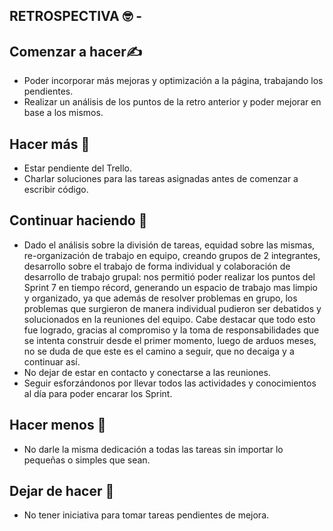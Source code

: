## RETROSPECTIVA :nerd_face: -


## **Comenzar a hacer**:writing_hand:

- Poder incorporar más mejoras y optimización a la página, trabajando los pendientes.
- Realizar un análisis de los puntos de la retro anterior y poder mejorar en base a los mismos.


## **Hacer más**    :handshake:

- Estar pendiente del Trello.
- Charlar soluciones para las tareas asignadas antes de comenzar a escribir código.


## **Continuar haciendo**    :muscle:

- Dado el análisis sobre la división de tareas, equidad sobre las mismas, re-organización de trabajo en equipo, creando grupos de 2 integrantes, desarrollo sobre el trabajo de forma individual y colaboración de desarrollo de trabajo grupal: nos permitió poder realizar los puntos del Sprint 7 en tiempo récord, generando un espacio de trabajo mas limpio y organizado, ya que además de resolver problemas en grupo, los problemas que surgieron de manera individual pudieron ser debatidos y solucionados en la reuniones del equipo.
Cabe destacar que todo esto fue logrado, gracias al compromiso y la toma de responsabilidades que se intenta construir desde el primer momento, luego de arduos meses, no se duda de que este es el camino a seguir, que no decaiga y a continuar así.
- No dejar de estar en contacto y conectarse a las reuniones.
- Seguir esforzándonos por llevar todos las actividades y conocimientos al día para poder encarar los Sprint.


## **Hacer menos**  :eyes:

- No darle la misma dedicación a todas las tareas sin importar lo pequeñas o simples que sean.

## **Dejar de hacer** 	:stop_sign:  

- No tener iniciativa para tomar tareas pendientes de mejora.